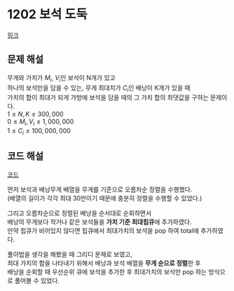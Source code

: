 # 1202 보석 도둑

[링크](https://www.acmicpc.net/problem/1202)

## 문제 해설

무게와 가치가 $M_i$, $V_i$인 보석이 N개가 있고  
하나의 보석만을 담을 수 있는, 무게 최대치가 $C_i$인 배낭이 K개가 있을 때  
가치의 합이 최대가 되게 가방에 보석을 담을 때의 그 가치 합의 최댓값을 구하는 문제이다.  
$1 \le N, K \le 300,000$  
$0 \le M_i, V_i \le 1,000,000$  
$1 \le C_i \le 100,000,000$

## 코드 해설

[코드](./code.py)

먼저 보석과 배낭무게 배열을 무게를 기준으로 오름차순 정렬을 수행했다.  
(배열의 길이가 각각 최대 30만이기 때문에 충분히 정렬을 수행할 수 있었다.)

그리고 오름차순으로 정렬된 배낭을 순서대로 순회하면서  
배낭의 무게보다 작거나 같은 보석들을 **가치 기준 최대힙큐**에 추가하였다.  
만약 힙큐가 비어있지 않다면 힙큐에서 최대가치의 보석을 pop 하여 total에 추가하였다.  

풀이법을 생각을 해봤을 때 그리디 문제로 보였고,  
최대 가치의 합을 나타내기 위해서 배낭과 보석 배열을 **무게 순으로 정렬**한 후  
배낭을 순회할 때 우선순위 큐에 보석을 추가한 후 최대가치의 보석만 pop 하는 방식으로 풀어볼 수 있었다.